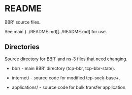 README
======

BBR' source files.

See main (../README.md)[../README.md] for use.

## Directories

Source directory for BBR' and ns-3 files that need changing.

+ bbr/ - main BBR' directory (tcp-bbr, tcp-bbr-state).

+ internet/ - source code for modified tcp-sock-base+.

+ applications/ - source code for bulk transfer application.

